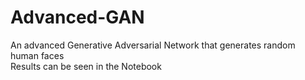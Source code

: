 # Advanced-GAN
An advanced Generative Adversarial Network that generates random human faces
</br>Results can be seen in the Notebook
